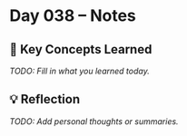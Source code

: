 # Day 038 – Notes

## 🔑 Key Concepts Learned

_TODO: Fill in what you learned today._

## 💡 Reflection

_TODO: Add personal thoughts or summaries._
